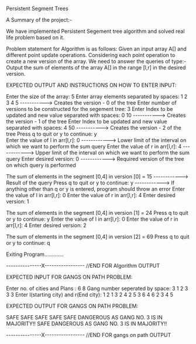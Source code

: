 
Persistent Segment Trees



A Summary of the project:- 

We have implemented Persistent Segement tree algorithm and solved real life problem based on it.

Problem statement for Algorithm is as follows:
Given an input array A[] and different point update operations. Considering each point operation to create a new version of the array. 
We need to answer the queries of type:-
Output the sum of elements of the array A[] in the range [l,r] in the desired version.

EXPECTED OUTPUT AND INSTRUCTIONS ON HOW TO ENTER INPUT:

Enter the size of the array: 5
Enter array elements separated by spaces: 
1 2 3 4 5                                                              -----------> Creates the version - 0 of the tree
Enter number of versions to be constructed for the segement tree: 3
Enter Index to be updated and new value separated with spaces: 0 10    -----------> Creates the version - 1 of the tree
Enter Index to be updated and new value separated with spaces: 4 50    -----------> Creates the version - 2 of the tree
Press q to quit or y to continue: y  
Enter the value of l in arr[l,r]: 0                                   ------------> Lower limit of the interval on which we want to perform the sum query
Enter the value of r in arr[l,r]: 4                                   ------------> Upper limit of the interval on which we want to perform the sum query
Enter desired version: 0                                              ------------> Required version of the tree on which query is performed

The sum of elements in the segment [0,4] in version [0] = 15          ------------> Result of the query
Press q to quit or y to continue: y                                   ------------> If anything other than q or y is entered, program should throw an error
Enter the value of l in arr[l,r]: 0
Enter the value of r in arr[l,r]: 4
Enter desired version: 1

The sum of elements in the segment [0,4] in version [1] = 24
Press q to quit or y to continue: y
Enter the value of l in arr[l,r]: 0
Enter the value of r in arr[l,r]: 4
Enter desired version: 2

The sum of elements in the segment [0,4] in version [2] = 69
Press q to quit or y to continue: q

Exiting Program.............

---------------X----------------- //END FOR Algorithm OUTPUT

EXPECTED INPUT FOR GANGS ON PATH PROBLEM:

Enter no. of cities and Plans : 6 8
Gang number seperated by space: 3 1 2 3 3 3
Enter l(starting city) and r(End city): 
1 2
1 3
2 4
2 5
3 6
4 6
2 3
4 5

EXPECTED OUTPUT FOR GANGS ON PATH PROBLEM:

SAFE
SAFE
SAFE
SAFE
SAFE
DANGEROUS AS GANG NO. 3 IS IN MAJORITY!!
SAFE
DANGEROUS AS GANG NO. 3 IS IN MAJORITY!!

---------------X----------------- //END FOR gangs on path OUTPUT
